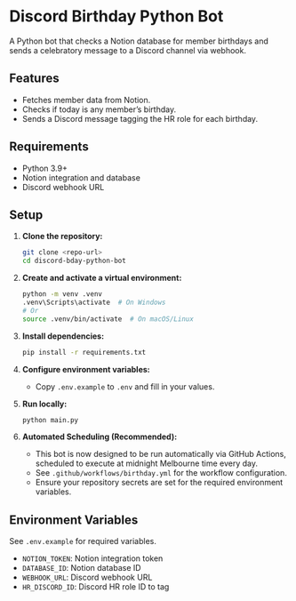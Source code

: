 # Discord Birthday Python Bot

A Python bot that checks a Notion database for member birthdays and sends a celebratory message to a Discord channel via webhook.

## Features

- Fetches member data from Notion.
- Checks if today is any member’s birthday.
- Sends a Discord message tagging the HR role for each birthday.

## Requirements

- Python 3.9+
- Notion integration and database
- Discord webhook URL

## Setup

1. **Clone the repository:**
   ```sh
   git clone <repo-url>
   cd discord-bday-python-bot
   ```

2. **Create and activate a virtual environment:**
   ```sh
   python -m venv .venv
   .venv\Scripts\activate  # On Windows
   # Or
   source .venv/bin/activate  # On macOS/Linux
   ```

3. **Install dependencies:**
   ```sh
   pip install -r requirements.txt
   ```

4. **Configure environment variables:**
   - Copy `.env.example` to `.env` and fill in your values.

5. **Run locally:**
   ```sh
   python main.py
   ```

6. **Automated Scheduling (Recommended):**
   - This bot is now designed to be run automatically via GitHub Actions, scheduled to execute at midnight Melbourne time every day.
   - See `.github/workflows/birthday.yml` for the workflow configuration.
   - Ensure your repository secrets are set for the required environment variables.

## Environment Variables

See `.env.example` for required variables.

- `NOTION_TOKEN`: Notion integration token
- `DATABASE_ID`: Notion database ID
- `WEBHOOK_URL`: Discord webhook URL
- `HR_DISCORD_ID`: Discord HR role ID to tag
